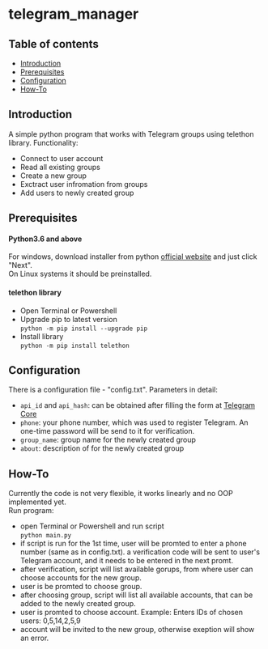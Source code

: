 # telegram_manager

## Table of contents
- [Introduction](#introduction)
- [Prerequisites](#prerequisites)
- [Configuration](#configuration)
- [How-To](#how-to)

## Introduction
A simple python program that works with Telegram groups using telethon library.
Functionality:
* Connect to user account
* Read all existing groups
* Create a new group
* Exctract user infromation from groups
* Add users to newly created group

## Prerequisites
#### Python3.6 and above
For windows, download installer from python [official website](https://www.python.org/downloads/windows/) and just click "Next".  
On Linux systems it should be preinstalled.  

#### telethon library
* Open Terminal or Powershell
* Upgrade pip to latest version  
```python -m pip install --upgrade pip```  
* Install library  
```python -m pip install telethon```

## Configuration
There is a configuration file - "config.txt". Parameters in detail:  
* ```api_id``` and ```api_hash```: can be obtained after filling the form at [Telegram Core](https://core.telegram.org/api/obtaining_api_id)  
* ```phone```: your phone number, which was used to register Telegram. An one-time password will be send to it for verification.  
* ```group_name```: group name for the newly created group  
* ```about```: description of for the newly created group  


## How-To
Currently the code is not very flexible, it works linearly and no OOP implemented yet.  
Run program:  
* open Terminal or Powershell and run script  
  ```python main.py```
* if script is run for the 1st time, user will be promted to enter a phone number (same as in config.txt). 
  a verification code will be sent to user's Telegram account, and it needs to be entered in the next promt.
* after verification, script will list available gorups, from where user can choose accounts for the new group.  
* user is be promted to choose group.
* after choosing group, script will list all available accounts, that can be added to the newly created group.
* user is promted to choose account. 
  Example: Enters IDs of chosen users: 0,5,14,2,5,9
* account will be invited to the new group, otherwise exeption will show an error.



